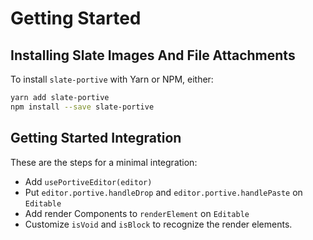 # Getting Started

## Installing Slate Images And File Attachments

To install `slate-portive` with Yarn or NPM, either:

```bash
yarn add slate-portive
npm install --save slate-portive
```

## Getting Started Integration

These are the steps for a minimal integration:

- Add `usePortiveEditor(editor)`
- Put `editor.portive.handleDrop` and `editor.portive.handlePaste` on `Editable`
- Add render Components to `renderElement` on `Editable`
- Customize `isVoid` and `isBlock` to recognize the render elements.
